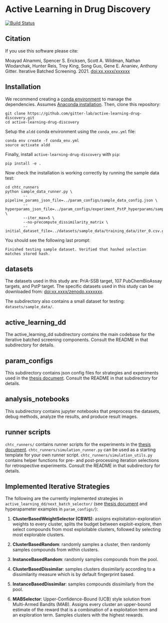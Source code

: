 # Active Learning in Drug Discovery

[![Build Status](https://travis-ci.com/gitter-lab/active-learning-drug-discovery.svg?token=DHS914p1QvszNqsQgFxW&branch=master)](https://travis-ci.com/gitter-lab/active-learning-drug-discovery)

## Citation

If you use this software please cite:

Moayad Alnammi, Spencer S. Ericksen, Scott A. Wildman, Nathan Wlodarchak, Hunter Reis, Troy King, Song Guo, Gene E. Ananiev, Anthony Gitter.
Iterative Batched Screening.
2021. [doi:xx.xxxx/xxxxxx]()

## Installation

We recommend creating a [conda environment](https://conda.io/docs/user-guide/tasks/manage-environments.html) to manage the dependencies.
Assumes [Anaconda installation](https://www.anaconda.com/download/). 
Then, clone this repository:
```
git clone https://github.com/gitter-lab/active-learning-drug-discovery.git
cd active-learning-drug-discovery
```

Setup the `aldd` conda environment using the `conda_env.yml` file:
```
conda env create -f conda_env.yml
source activate aldd
```

Finally, install `active-learning-drug-discovery` with `pip`:
```
pip install -e .
```

Now check the installation is working correctly by running the sample data test:
```
cd chtc_runners
python sample_data_runner.py \
        --pipeline_params_json_file=../param_configs/sample_data_config.json \
        --hyperparams_json_file=../param_configs/experiment_PstP_hyperparams/sampled_hyparams/ClusterBasedWCSelector_609.json \
        --iter_max=5 \
        --no-precompute_dissimilarity_matrix \
        --initial_dataset_file=../datasets/sample_data/training_data/iter_0.csv.gz
 ```
 
 You should see the following last prompt:
 ```
 Finished testing sample dataset. Verified that hashed selection matches stored hash.
 ``` 

## datasets

The datasets used in this study are: PriA-SSB target, 107 PubChemBioAssay targets, and PstP target. 
The specific datasets used in this study can be downloaded from: [doi:xx.xxxx/zenodo.xxxxxxx](). 

The subdirectory also contains a small dataset for testing: `datasets/sample_data/`. 

## active_learning_dd

The active_learning_dd subdirectory contains the main codebase for the iterative batched screening components. 
Consult the README in that subdirectory for details. 

## param_configs

This subdirectory contains json config files for strategies and experiments used in the [thesis document]().
Consult the README in that subdirectory for details. 

## analysis_notebooks

This subdirectory contains jupyter notebooks that preprocess the datasets, debug methods, analyze the results, and produce result images.

## runner scripts

`chtc_runners/` contains runner scripts for the experiments in the [thesis document]().
`chtc_runners/simulation_runner.py` can be used as a starting template for your own runner script. 
`chtc_runners/simulation_utils.py` contains helper functions for pre- and post-processing iteration selections for retrospective experiments. 
Consult the README in that subdirectory for details. 

## Implemented Iterative Strategies

The following are the currently implemented strategies in `active_learning_dd/next_batch_selector/` (see [thesis document]() and hyperapameter examples in `param_configs/`):

1. **ClusterBasedWeightSelector (CBWS)**: assigns exploitation-exploration weights to every cluster, splits the budget between exploit-explore, then select compounds from most exploitable clusters, followed by selecting most explorable clusters. 

2. **ClusterBasedRandom**: randomly samples a cluster, then randomly samples compounds from within clusters. 

3. **InstanceBasedRandom**: randomly samples compounds from the pool. 

4. **ClusterBasedDissimilar**: samples clusters dissimilarly according to a dissimilarity measure which is by default fingerprint based. 

5. **InstanceBasedDissimilar**: samples compounds dissimilarly from the pool. 

6. **MABSelector**: Upper-Confidence-Bound (UCB) style solution from Multi-Armed Bandits (MAB). 
Assigns every cluster an upper-bound estimate of the reward that is a combination of a exploitation term and an exploration term. 
Samples clusters with the highest rewards. 
